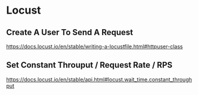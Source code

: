 # Locust

## Create A User To Send A Request
https://docs.locust.io/en/stable/writing-a-locustfile.html#httpuser-class

## Set Constant Throuput / Request Rate / RPS
https://docs.locust.io/en/stable/api.html#locust.wait_time.constant_throughput

## 
